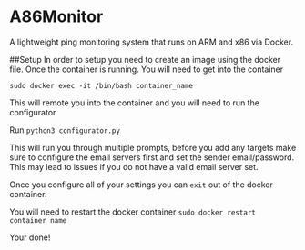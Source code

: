 # A86Monitor
A lightweight ping monitoring system that runs on ARM and x86 via Docker.

##Setup
In order to setup you need to create an image using the docker file. Once the container is running.
You will need to get into the container

`sudo docker exec -it /bin/bash container_name`

This will remote you into the container and you will need to run the configurator

Run `python3 configurator.py`

This will run you through multiple prompts, before you add any targets make sure to configure the email servers first
and set the sender email/password. This may lead to issues if you do not have a valid email server set.

Once you configure all of your settings you can `exit` out of the docker container. 

You will need to restart the docker container 
`sudo docker restart container name`

Your done!
